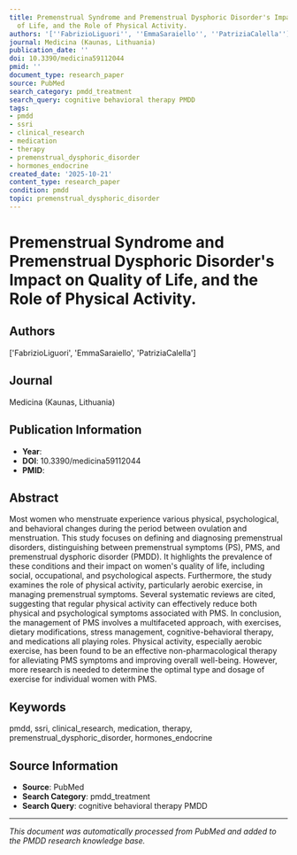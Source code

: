 ```yaml
---
title: Premenstrual Syndrome and Premenstrual Dysphoric Disorder's Impact on Quality
  of Life, and the Role of Physical Activity.
authors: '[''FabrizioLiguori'', ''EmmaSaraiello'', ''PatriziaCalella'']'
journal: Medicina (Kaunas, Lithuania)
publication_date: ''
doi: 10.3390/medicina59112044
pmid: ''
document_type: research_paper
source: PubMed
search_category: pmdd_treatment
search_query: cognitive behavioral therapy PMDD
tags:
- pmdd
- ssri
- clinical_research
- medication
- therapy
- premenstrual_dysphoric_disorder
- hormones_endocrine
created_date: '2025-10-21'
content_type: research_paper
condition: pmdd
topic: premenstrual_dysphoric_disorder
---
```


# Premenstrual Syndrome and Premenstrual Dysphoric Disorder's Impact on Quality of Life, and the Role of Physical Activity.

## Authors
['FabrizioLiguori', 'EmmaSaraiello', 'PatriziaCalella']

## Journal
Medicina (Kaunas, Lithuania)

## Publication Information
- **Year**: 
- **DOI**: 10.3390/medicina59112044
- **PMID**: 

## Abstract
Most women who menstruate experience various physical, psychological, and behavioral changes during the period between ovulation and menstruation. This study focuses on defining and diagnosing premenstrual disorders, distinguishing between premenstrual symptoms (PS), PMS, and premenstrual dysphoric disorder (PMDD). It highlights the prevalence of these conditions and their impact on women's quality of life, including social, occupational, and psychological aspects. Furthermore, the study examines the role of physical activity, particularly aerobic exercise, in managing premenstrual symptoms. Several systematic reviews are cited, suggesting that regular physical activity can effectively reduce both physical and psychological symptoms associated with PMS. In conclusion, the management of PMS involves a multifaceted approach, with exercises, dietary modifications, stress management, cognitive-behavioral therapy, and medications all playing roles. Physical activity, especially aerobic exercise, has been found to be an effective non-pharmacological therapy for alleviating PMS symptoms and improving overall well-being. However, more research is needed to determine the optimal type and dosage of exercise for individual women with PMS.

## Keywords
pmdd, ssri, clinical_research, medication, therapy, premenstrual_dysphoric_disorder, hormones_endocrine

## Source Information
- **Source**: PubMed
- **Search Category**: pmdd_treatment
- **Search Query**: cognitive behavioral therapy PMDD

---
*This document was automatically processed from PubMed and added to the PMDD research knowledge base.*
